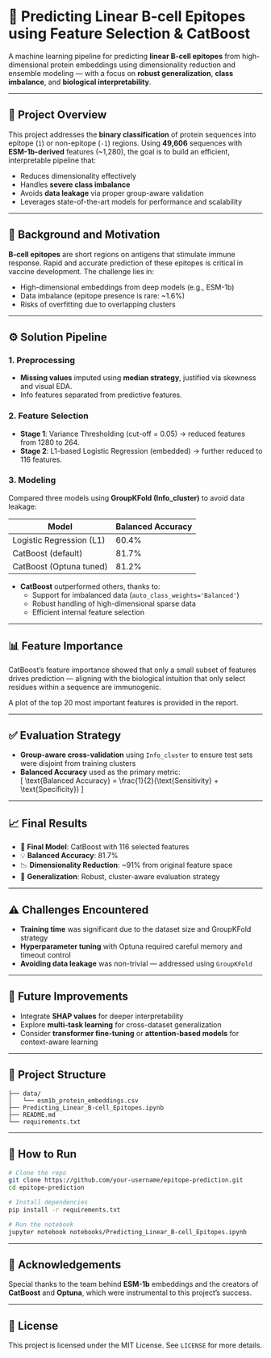 # 🔬 Predicting Linear B-cell Epitopes using Feature Selection & CatBoost

A machine learning pipeline for predicting **linear B-cell epitopes** from high-dimensional protein embeddings using dimensionality reduction and ensemble modeling — with a focus on **robust generalization**, **class imbalance**, and **biological interpretability**.

---

## 📌 Project Overview

This project addresses the **binary classification** of protein sequences into epitope (`1`) or non-epitope (`-1`) regions. Using **49,606** sequences with **ESM-1b-derived** features (~1,280), the goal is to build an efficient, interpretable pipeline that:

- Reduces dimensionality effectively
- Handles **severe class imbalance**
- Avoids **data leakage** via proper group-aware validation
- Leverages state-of-the-art models for performance and scalability

---

## 🧪 Background and Motivation

**B-cell epitopes** are short regions on antigens that stimulate immune response. Rapid and accurate prediction of these epitopes is critical in vaccine development. The challenge lies in:

- High-dimensional embeddings from deep models (e.g., ESM-1b)
- Data imbalance (epitope presence is rare: ~1.6%)
- Risks of overfitting due to overlapping clusters

---

## ⚙️ Solution Pipeline

### 1. **Preprocessing**
- **Missing values** imputed using **median strategy**, justified via skewness and visual EDA.
- Info features separated from predictive features.

### 2. **Feature Selection**
- **Stage 1**: Variance Thresholding (cut-off = 0.05) → reduced features from 1280 to 264.
- **Stage 2**: L1-based Logistic Regression (embedded) → further reduced to 116 features.

### 3. **Modeling**

Compared three models using **GroupKFold (Info_cluster)** to avoid data leakage:

| Model                        | Balanced Accuracy |
|-----------------------------|-------------------|
| Logistic Regression (L1)    | 60.4%             |
| CatBoost (default)          | 81.7%             |
| CatBoost (Optuna tuned)     | 81.2%             |

- **CatBoost** outperformed others, thanks to:
  - Support for imbalanced data (`auto_class_weights='Balanced'`)
  - Robust handling of high-dimensional sparse data
  - Efficient internal feature selection

---

## 📊 Feature Importance

CatBoost’s feature importance showed that only a small subset of features drives prediction — aligning with the biological intuition that only select residues within a sequence are immunogenic.

A plot of the top 20 most important features is provided in the report.

---

## ✅ Evaluation Strategy

- **Group-aware cross-validation** using `Info_cluster` to ensure test sets were disjoint from training clusters
- **Balanced Accuracy** used as the primary metric:  
  \[ \text{Balanced Accuracy} = \frac{1}{2}(\text{Sensitivity} + \text{Specificity}) \]

---

## 📈 Final Results

- 🎯 **Final Model**: CatBoost with 116 selected features
- 💡 **Balanced Accuracy**: 81.7%
- 📉 **Dimensionality Reduction**: ~91% from original feature space
- 🧠 **Generalization**: Robust, cluster-aware evaluation strategy

---

## ⚠️ Challenges Encountered

- **Training time** was significant due to the dataset size and GroupKFold strategy
- **Hyperparameter tuning** with Optuna required careful memory and timeout control
- **Avoiding data leakage** was non-trivial — addressed using `GroupKFold`

---

## 🔄 Future Improvements

- Integrate **SHAP values** for deeper interpretability
- Explore **multi-task learning** for cross-dataset generalization
- Consider **transformer fine-tuning** or **attention-based models** for context-aware learning

---

## 📁 Project Structure

```
├── data/
│   └── esm1b_protein_embeddings.csv
├── Predicting_Linear_B-cell_Epitopes.ipynb
├── README.md
└── requirements.txt
```

---

## 🚀 How to Run

```bash
# Clone the repo
git clone https://github.com/your-username/epitope-prediction.git
cd epitope-prediction

# Install dependencies
pip install -r requirements.txt

# Run the notebook
jupyter notebook notebooks/Predicting_Linear_B-cell_Epitopes.ipynb
```

---

## 🤝 Acknowledgements

Special thanks to the team behind **ESM-1b** embeddings and the creators of **CatBoost** and **Optuna**, which were instrumental to this project’s success.

---

## 📜 License

This project is licensed under the MIT License. See `LICENSE` for more details.